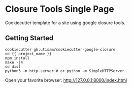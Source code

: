 # Closure Tools Single Page

Cookiecutter template for a site using google closure tools.

## Getting Started

```
cookiecutter gh:utisam/cookiecutter-google-closure
cd {{ project_name }}
npm install
make -j4
cd dist
python3 -m http.server # or python -m SimpleHTTPServer
```

Open your favorite browser: http://127.0.0.1:8000/index.html
